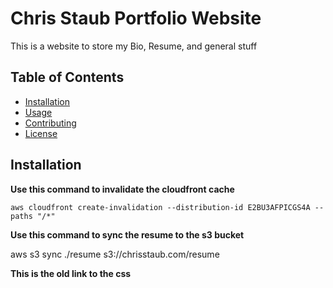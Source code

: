 # Chris Staub Portfolio Website

This is a website to store my Bio, Resume, and general stuff

## Table of Contents

- [Installation](#installation)
- [Usage](#usage)
- [Contributing](#contributing)
- [License](#license)

## Installation

**Use this command to invalidate the cloudfront cache**

```aws cloudfront create-invalidation --distribution-id E2BU3AFPICGS4A --paths "/*"```


**Use this command to sync the resume to the s3 bucket**

 aws s3 sync ./resume s3://chrisstaub.com/resume

**This is the old link to the css**

<link rel="stylesheet" type="text/css" href="http://yui.yahooapis.com/2.7.0/build/reset-fonts-grids/reset-fonts-grids.css" media="all" /> 
